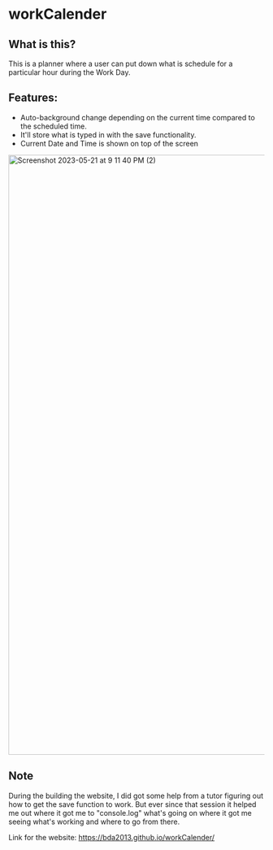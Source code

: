 # workCalender

## What is this?
This is a planner where a user can put down what is schedule for a particular hour during the Work Day.  

## Features:
* Auto-background change depending on the current time compared to the scheduled time.
* It'll store what is typed in with the save functionality.
* Current Date and Time is shown on top of the screen


<img width="1180" alt="Screenshot 2023-05-21 at 9 11 40 PM (2)" src="https://github.com/BDA2013/workCalender/assets/129307670/7663b834-323e-4da0-9eef-13c16139ede6">

## Note
During the building the website, I did got some help from a tutor figuring out how to get the save function to work. But ever since that session it helped me out where it got me to "console.log" what's going on where it got me seeing what's working and where to go from there.

Link for the website: https://bda2013.github.io/workCalender/
